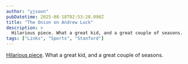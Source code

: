 ```yaml
---
author: "yjsoon"
pubDatetime: 2025-08-18T02:53:28.098Z
title: "The Onion on Andrew Luck"
description: >
  Hilarious piece. What a great kid, and a great couple of seasons.
tags: ["Links", "Sports", "Stanford"]
---
```






[Hilarious piece](http://www.onionsportsnetwork.com/articles/andrew-luck,26965/). What a great kid, and a great couple of seasons.